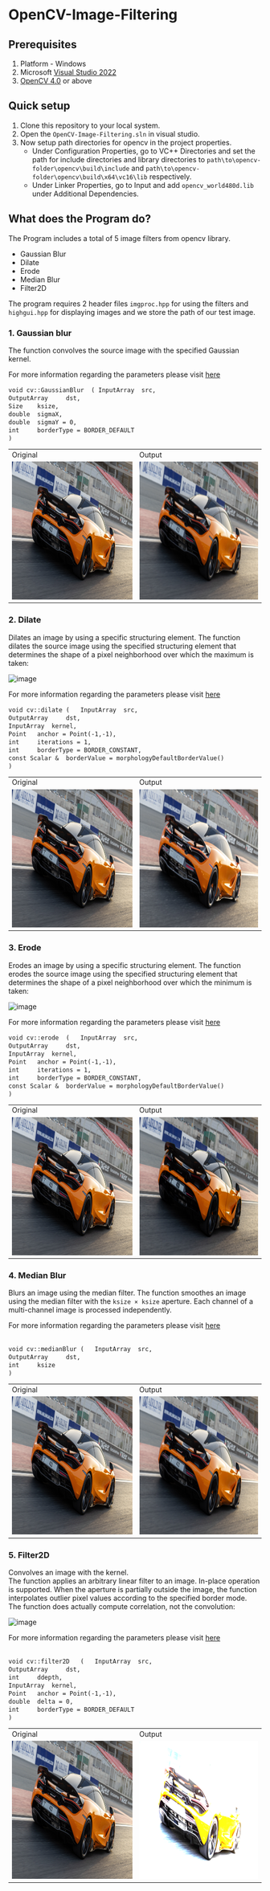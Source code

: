 # OpenCV-Image-Filtering

## Prerequisites
1) Platform - Windows
2) Microsoft [Visual Studio 2022](https://visualstudio.microsoft.com/#:~:text=Visual%20Studio%20family-,Visual%20Studio,-The%20most%20comprehensive)
3) [OpenCV 4.0](https://github.com/opencv/opencv/releases/tag/4.8.0#:~:text=Jun%2028-,opencv%2D4.8.0%2Dwindows.exe,-168%20MB) or above

## Quick setup
1) Clone this repository to your local system.
2) Open the `OpenCV-Image-Filtering.sln` in visual studio.
3) Now setup path directories for opencv in the project properties.
    * Under Configuration Properties, go to VC++ Directories and set the path for include directories and library directories to
    `path\to\opencv-folder\opencv\build\include` and `path\to\opencv-folder\opencv\build\x64\vc16\lib` respectively.
    * Under Linker Properties, go to Input and add `opencv_world480d.lib` under Additional Dependencies.

## What does the Program do?
The Program includes a total of 5 image filters from opencv library.
 * Gaussian Blur
 * Dilate
 * Erode
 * Median Blur
 * Filter2D
 
 The program requires 2 header files `imgproc.hpp` for using the filters and `highgui.hpp` for displaying images and we store the path of our test image.

### 1. Gaussian blur
The function convolves the source image with the specified Gaussian kernel.  

For more information regarding the parameters please visit [here](https://docs.opencv.org/3.4/d4/d86/group__imgproc__filter.html#gaabe8c836e97159a9193fb0b11ac52cf1:~:text=filtering%20is%20supported.-,Parameters,-src)
```
void cv::GaussianBlur  ( InputArray  src,
OutputArray 	dst,
Size 	ksize,
double 	sigmaX,
double 	sigmaY = 0,
int 	borderType = BORDER_DEFAULT 
)
```

   <table>
   <tr>
      <td>
         Original
      </td>
      <td>
         Output
      </td>
   </tr>
    <tr>
        <td><img src="https://github.com/Mash707/OpenCV-Image-Filtering/blob/main/test.png" alt="test" width="450" height="275"></td>
        <td><img src="https://github.com/Mash707/OpenCV-Image-Filtering/blob/main/Output%20Images/GaussianBlur.png" alt="Gaussian Blur" width="450" height="275"></td>
    </tr>
</table>

### 2. Dilate 
Dilates an image by using a specific structuring element. 
The function dilates the source image using the specified structuring element that determines the shape of a pixel neighborhood over which the maximum is taken:

![image](https://github.com/Mash707/OpenCV-Image-Filtering/assets/114072061/148b792d-a903-42ea-a3b1-510c58b4e6d4)

For more information regarding the parameters please visit [here](https://docs.opencv.org/3.4/d4/d86/group__imgproc__filter.html#ga4ff0f3318642c4f469d0e11f242f3b6c)

```
void cv::dilate	(	InputArray 	src,
OutputArray 	dst,
InputArray 	kernel,
Point 	anchor = Point(-1,-1),
int 	iterations = 1,
int 	borderType = BORDER_CONSTANT,
const Scalar & 	borderValue = morphologyDefaultBorderValue() 
)
```

   <table>
   <tr>
      <td>
         Original
      </td>
      <td>
         Output
      </td>
   </tr>
    <tr>
        <td><img src="https://github.com/Mash707/OpenCV-Image-Filtering/blob/main/test.png" alt="test" width="450" height="275"></td>
        <td><img src="https://github.com/Mash707/OpenCV-Image-Filtering/blob/main/Output%20Images/Dilate.png" alt="Dilate" width="450" height="275"></td>
    </tr>
</table>

### 3. Erode
Erodes an image by using a specific structuring element. 
The function erodes the source image using the specified structuring element that determines the shape of a pixel neighborhood over which the minimum is taken:

![image](https://github.com/Mash707/OpenCV-Image-Filtering/assets/114072061/bb7e7578-2d0e-42a7-801a-0b1517008cfd)

For more information regarding the parameters please visit [here](https://docs.opencv.org/3.4/d4/d86/group__imgproc__filter.html#ga4ff0f3318642c4f469d0e11f242f3b6c)

```
void cv::erode	(	InputArray 	src,
OutputArray 	dst,
InputArray 	kernel,
Point 	anchor = Point(-1,-1),
int 	iterations = 1,
int 	borderType = BORDER_CONSTANT,
const Scalar & 	borderValue = morphologyDefaultBorderValue() 
)
```

   <table>
   <tr>
      <td>
         Original
      </td>
      <td>
         Output
      </td>
   </tr>
    <tr>
        <td><img src="https://github.com/Mash707/OpenCV-Image-Filtering/blob/main/test.png" alt="test" width="450" height="275"></td>
        <td><img src="https://github.com/Mash707/OpenCV-Image-Filtering/blob/main/Output%20Images/Erode.png" alt="Dilate" width="450" height="275"></td>
    </tr>
</table>

### 4. Median Blur 
Blurs an image using the median filter. 
The function smoothes an image using the median filter with the `ksize × ksize` aperture. Each channel of a multi-channel image is processed independently.

For more information regarding the parameters please visit [here](https://docs.opencv.org/3.4/d4/d86/group__imgproc__filter.html#ga564869aa33e58769b4469101aac458f9)

```

void cv::medianBlur	(	InputArray 	src,
OutputArray 	dst,
int 	ksize 
)
```

   <table>
   <tr>
      <td>
         Original
      </td>
      <td>
         Output
      </td>
   </tr>
    <tr>
        <td><img src="https://github.com/Mash707/OpenCV-Image-Filtering/blob/main/test.png" alt="test" width="450" height="275"></td>
        <td><img src="https://github.com/Mash707/OpenCV-Image-Filtering/blob/main/Output%20Images/MedianBlur.png" alt="Dilate" width="450" height="275"></td>
    </tr>
</table>

### 5. Filter2D
Convolves an image with the kernel.  
The function applies an arbitrary linear filter to an image. In-place operation is supported. When the aperture is partially outside the image, the function interpolates outlier pixel values according to the specified border mode.  
The function does actually compute correlation, not the convolution:

![image](https://github.com/Mash707/OpenCV-Image-Filtering/assets/114072061/04639080-47f9-460b-a3aa-591a3c6e3501)

For more information regarding the parameters please visit [here](https://docs.opencv.org/3.4/d4/d86/group__imgproc__filter.html#ga27c049795ce870216ddfb366086b5a04)

```

void cv::filter2D	(	InputArray 	src,
OutputArray 	dst,
int 	ddepth,
InputArray 	kernel,
Point 	anchor = Point(-1,-1),
double 	delta = 0,
int 	borderType = BORDER_DEFAULT 
)
```

   <table>
   <tr>
      <td>
         Original
      </td>
      <td>
         Output
      </td>
   </tr>
    <tr>
        <td><img src="https://github.com/Mash707/OpenCV-Image-Filtering/blob/main/test.png" alt="test" width="450" height="275"></td>
        <td><img src="https://github.com/Mash707/OpenCV-Image-Filtering/blob/main/Output%20Images/Filter2D.png" alt="Dilate" width="450" height="275"></td>
    </tr>
</table>


